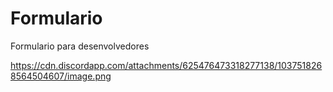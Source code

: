 # Formulario
Formulario para desenvolvedores

https://cdn.discordapp.com/attachments/625476473318277138/1037518268564504607/image.png
